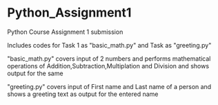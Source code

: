 # Python_Assignment1
Python Course Assignment 1 submission

Includes codes for Task 1 as "basic_math.py" and Task  as "greeting.py"

"basic_math.py" covers input of 2 numbers and performs mathematical operations of Addition,Subtraction,Multiplation and Division and shows output for the same

"greeting.py" covers input of First name and Last name of a person and shows a greeting text as output for the entered name
